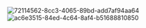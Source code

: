 
![72114562-8cc3-4065-89bd-add7af94aa64](https://github.com/user-attachments/assets/a41cd97e-c787-459a-936c-28a511f4474a)
![ac6e3515-84ed-4c64-8af4-b51688810850](https://github.com/user-attachments/assets/b7a666b0-247e-4f61-b611-429d9b0467b1)
